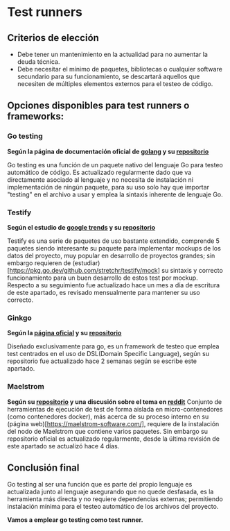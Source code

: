 # Test runners

## Criterios de elección
- Debe tener un mantenimiento en la actualidad para no aumentar la deuda técnica.
- Debe necesitar el mínimo de paquetes, bibliotecas o cualquier software secundario para su funcionamiento, se descartará aquellos que necesiten de múltiples elementos externos para el testeo de código.
## Opciones disponibles para test runners o frameworks:

### Go testing
**Según la página de documentación oficial de [golang](https://pkg.go.dev/testing) y su [repositorio](https://github.com/golang/go/blob/master/src/testing/testing.go)**

Go testing es una función de un paquete nativo del lenguaje Go para testeo automático de código. Es actualizado regularmente dado que va directamente asociado al lenguaje y no necesita de instalación ni implementación de ningún paquete, para su uso solo hay que importar "testing" en el archivo a usar y emplea la sintaxis inherente de lenguaje Go.

### Testify
**Según el estudio de [google trends](https://trends.google.com/trends/explore?date=today%205-y&q=golang%20testify,golang%20goconvey,golang%20ginkgo,golang%20httpexpect,golang%20gomega) y su [repositorio](https://github.com/stretchr/testify)**

Testify es una serie de paquetes de uso bastante extendido, comprende 5 paquetes siendo interesante su paquete para implementar mockups de los datos del proyecto, muy popular en desarrollo de proyectos grandes; sin embargo requieren de (estudiar)[https://pkg.go.dev/github.com/stretchr/testify/mock] su sintaxis y correcto funcionamiento para un buen desarrollo de estos test por mockup. Respecto a su seguimiento fue actualizado hace un mes a día de escritura de este apartado, es revisado mensualmente para mantener su uso correcto.

### Ginkgo
**Según la [página oficial](https://onsi.github.io/ginkgo/) y su [repositorio](https://github.com/onsi/ginkgo)**

Diseñado exclusivamente para go, es un framework de testeo que emplea test centrados en el uso de DSL(Domain Specific Language),
según su repositorio fue actualizado hace 2 semanas según se escribe este apartado.

### Maelstrom
**Según su [repositorio](https://github.com/maelstrom-software/maelstrom) y una discusión sobre el tema en [reddit](https://www.reddit.com/r/golang/comments/t29c4d/looking_for_a_test_runner_like_pytest/)**
Conjunto de herramientas de ejecución de test de forma aislada en micro-contenedores (como contenedores docker), más acerca de su proceso interno en su (página web)[https://maelstrom-software.com/], requiere de la instalación del nodo de Maelstrom que contiene varios paquetes. 
Sin embargo su repositorio oficial es actualizado regularmente, desde la última revisión de este apartado se actualizó hace 4 días.
## Conclusión final
Go testing al ser una función que es parte del propio lenguaje es actualizada junto al lenguaje asegurando que no quede desfasada, es la herramienta más directa y no requiere dependencias externas; permitiendo instalación mínima para el testeo automático de los archivos del proyecto.

**Vamos a emplear go testing como test runner.**
